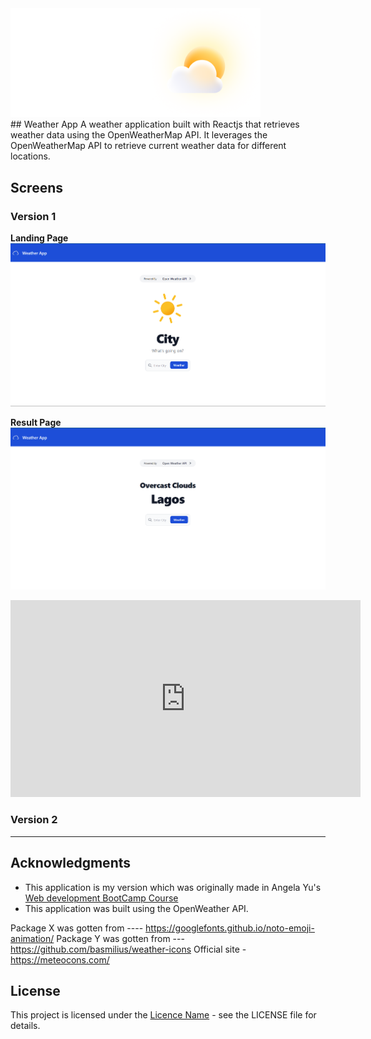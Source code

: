 <img src="/assets/weatherlogo.png" width="400px" style="align-center">

<br>
## Weather App
A weather application built with Reactjs that retrieves weather data using the OpenWeatherMap API.
It leverages the OpenWeatherMap API to retrieve current weather data for different locations.

## Screens

### Version 1

<b>Landing Page</b>
<img src="/assets/images/landingv1.png">

<b>Result Page</b>
<img src="/assets/images/getv1.png">

<!-- <bHow it works</b>
[![Weather Application Preview](https://example.com/path/to/placeholder-image.png)](https://example.com/path/to/your/video.mp4) -->

<iframe width="560" height="315" src="https://github.com/dtawusaku/weather-app/blob/testing/assets/video.mp4" frameborder="0" allowfullscreen></iframe>

### Version 2

---

## Acknowledgments

<ul>
    <li>This application is my version which was originally made in Angela Yu's
    <a href="https://www.udemy.com/course/the-complete-web-development-bootcamp/">Web development BootCamp Course</a></li>
    <li>This application was built using the OpenWeather API.</li>
</ul>

Package X was gotten from ---- https://googlefonts.github.io/noto-emoji-animation/
Package Y was gotten from --- https://github.com/basmilius/weather-icons
Official site - https://meteocons.com/

## License

This project is licensed under the [Licence Name](file_path) - see the LICENSE file for details.
